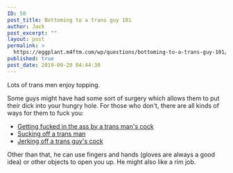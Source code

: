 ```yaml
---
ID: 50
post_title: Bottoming to a trans guy 101
author: Jack
post_excerpt: ""
layout: post
permalink: >
  https://eggplant.m4ftm.com/wp/questions/bottoming-to-a-trans-guy-101/
published: true
post_date: 2019-09-20 04:44:30
---
```

<p id="mcetoc_1dl0criju0">Lots of trans men enjoy topping.</p>
Some guys might have had some sort of surgery which allows them to put their dick into your hungry hole. For those who don't, there are all kinds of ways for them to fuck you:
<ul>
 	<li><a href="http://m4ftm.com/hooking-up/getting-fucked-in-the-ass-by-a-trans-man/">Getting fucked in the ass by a trans man's cock</a></li>
 	<li><a href="http://m4ftm.com/hooking-up/sucking-a-trans-mans-dick/">Sucking off a trans man</a></li>
 	<li><a href="http://m4ftm.com/hooking-up/jerking-off-a-trans-guy/">Jerking off a trans guy's cock</a></li>
</ul>
Other than that, he can use fingers and hands (gloves are always a good idea) or other objects to open you up. He might also like a rim job.